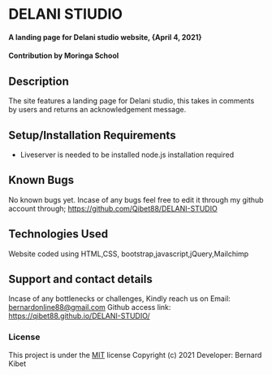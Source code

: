 # DELANI STIUDIO
#### A landing page for Delani studio website, {April 4, 2021}
####  **Contribution by Moringa School**
## Description
The site features a landing page for Delani studio, this takes in comments by users and returns an acknowledgement message.
## Setup/Installation Requirements
* Liveserver is needed to be installed
  node.js installation required
 ## Known Bugs
No known bugs yet.  Incase of any bugs feel free to edit it through my github account through; https://github.com/Qibet88/DELANI-STUDIO
## Technologies Used
Website coded using HTML,CSS, bootstrap,javascript,jQuery,Mailchimp
## Support and contact details
Incase of any bottlenecks or challenges, Kindly reach us on Email: bernardonline88@gmail.com
Github access link: https://qibet88.github.io/DELANI-STUDIO/
### License
This project is under the  [MIT](LICENSE) license
Copyright (c) 2021                          Developer: Bernard Kibet